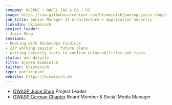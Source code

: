 ```yaml
---
company: KUEHNE + NAGEL (AG & Co.) KG
image: https://raw.githubusercontent.com/bkimminich/pwning-juice-shop/master/introduction/img/avatar.png
job_title: Senior Manager IT Architecture + Application Security
linkedin: bkimminich
project_leader:
- Juice Shop
sessions:
- Dealing with DevSecOps Findings
- ZAP working session - future plans
- Writing security tests to confirm vulnerabilities and fixes
status: add details
title: Bjoern Kimminich
twitter: bkimminich
type: participant
website: https://kimminich.de
---
```


* [OWASP Juice Shop](https://www.owasp.org/index.php/OWASP_Juice_Shop_Project) Project Leader
* [OWASP German Chapter](https://www.owasp.org/index.php/Germany) Board Member & Social Media Manager